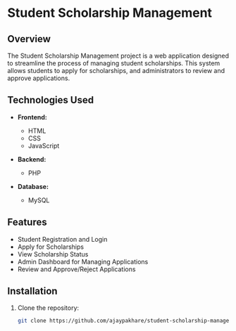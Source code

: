 # Student Scholarship Management

## Overview

The Student Scholarship Management project is a web application designed to streamline the process of managing student scholarships. This system allows students to apply for scholarships, and administrators to review and approve applications.

## Technologies Used

- **Frontend:**
  - HTML
  - CSS
  - JavaScript

- **Backend:**
  - PHP

- **Database:**
  - MySQL

## Features

- Student Registration and Login
- Apply for Scholarships
- View Scholarship Status
- Admin Dashboard for Managing Applications
- Review and Approve/Reject Applications

## Installation

1. Clone the repository:
   ```bash
   git clone https://github.com/ajaypakhare/student-scholarship-management.git

